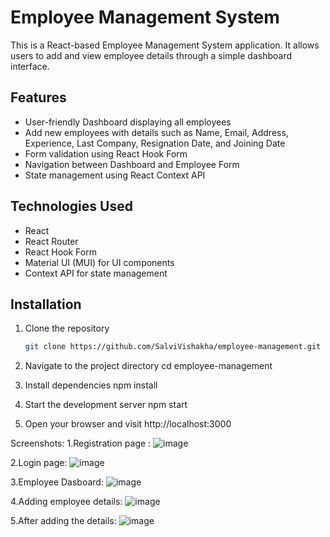 # Employee Management System

This is a React-based Employee Management System application. It allows users to add and view employee details through a simple dashboard interface.

## Features

- User-friendly Dashboard displaying all employees
- Add new employees with details such as Name, Email, Address, Experience, Last Company, Resignation Date, and Joining Date
- Form validation using React Hook Form
- Navigation between Dashboard and Employee Form
- State management using React Context API

## Technologies Used

- React
- React Router
- React Hook Form
- Material UI (MUI) for UI components
- Context API for state management

## Installation

1. Clone the repository

   ```bash
   git clone https://github.com/SalviVishakha/employee-management.git
2. Navigate to the project directory
   cd employee-management

3. Install dependencies
   npm install

4. Start the development server
   npm start

5. Open your browser and visit http://localhost:3000

Screenshots:
   1.Registration page :
   ![image](https://github.com/user-attachments/assets/9da0ad55-16c8-40e4-859b-5880e7ceccba)

   2.Login page:
   ![image](https://github.com/user-attachments/assets/d019167f-9ff9-4fa1-a497-00b9f25ec218)

   3.Employee Dasboard:
   ![image](https://github.com/user-attachments/assets/e9fed2ed-e689-4ab8-b756-928f7a6ee0cf)

   4.Adding employee details:
   ![image](https://github.com/user-attachments/assets/bd30fd73-c560-4722-bfc9-936358fa960c)

   5.After adding the details:
   ![image](https://github.com/user-attachments/assets/6a30a406-4ce1-44f8-ac74-35aed7e0cb13)






